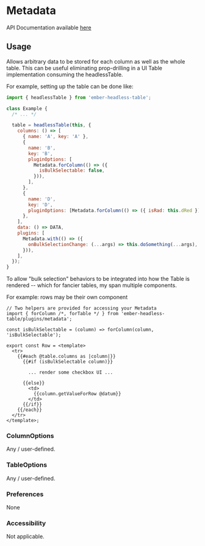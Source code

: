 # Metadata

API Documentation available [here][api-docs]

[api-docs]: /api/modules/plugins_metadata

## Usage

Allows arbitrary data to be stored for each column as well as the whole table.
This can be useful eliminating prop-drilling in a UI Table implementation consuming the
headlessTable.

For example, setting up the table can be done like:

```js
import { headlessTable } from 'ember-headless-table';

class Example {
  /* ... */

  table = headlessTable(this, {
    columns: () => [
      { name: 'A', key: 'A' },
      {
        name: 'B',
        key: 'B',
        pluginOptions: [
          Metadata.forColumn(() => ({
            isBulkSelectable: false,
          })),
        ],
      },
      {
        name: 'D',
        key: 'D',
        pluginOptions: [Metadata.forColumn(() => ({ isRad: this.dRed }))],
      },
    ],
    data: () => DATA,
    plugins: [
      Metadata.with(() => ({
        onBulkSelectionChange: (...args) => this.doSomething(...args),
      })),
    ],
  });
}
```

To allow "bulk selection" behaviors to be integrated into how the Table is rendered --
which for fancier tables, my span multiple components.

For example: rows may be their own component

```gjs
// Two helpers are provided for accessing your Metadata
import { forColumn /*, forTable */ } from 'ember-headless-table/plugins/metadata';

const isBulkSelectable = (column) => forColumn(column, 'isBulkSelectable');

export const Row = <template>
  <tr>
    {{#each @table.columns as |column|}}
      {{#if (isBulkSelectable column)}}

        ... render some checkbox UI ...

      {{else}}
        <td>
          {{column.getValueForRow @datum}}
        </td>
      {{/if}}
    {{/each}}
  </tr>
</template>;
```

### ColumnOptions

Any / user-defined.


### TableOptions

Any / user-defined.

### Preferences

None

### Accessibility

Not applicable.
